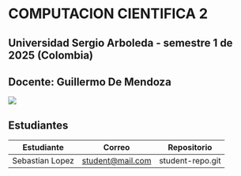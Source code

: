<h1> COMPUTACION CIENTIFICA 2 </h1>
<h2> Universidad Sergio Arboleda - semestre 1 de 2025 (Colombia) </h2>
<h2> Docente: Guillermo De Mendoza </h2>

<img src="https://encrypted-tbn0.gstatic.com/images?q=tbn:ANd9GcS96-_VunWq1JsXGB67hI70JrXPw7_mMrPm0nObI-RzwrkiRNiB-EnyooiGcIK-sw8zGP0&usqp=CAU">


## Estudiantes

 | Estudiante | Correo | Repositorio |
| ------ | ----------- | ----------- |
| Sebastian Lopez | student@mail.com  | student-repo.git  |
